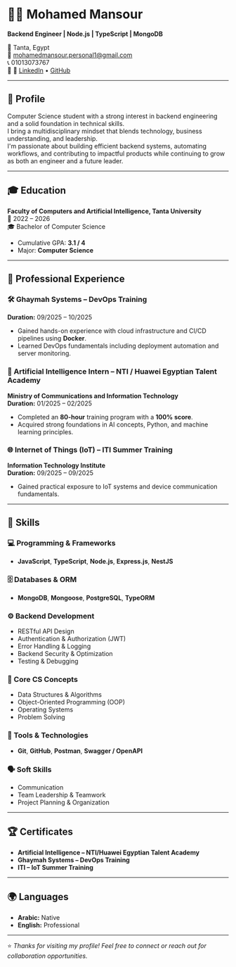 # 👨‍💻 Mohamed Mansour  
**Backend Engineer | Node.js | TypeScript | MongoDB**

📍 Tanta, Egypt  
📧 [mohamedmansour.personal1@gmail.com](mailto:mohamedmansour.personal1@gmail.com)  
📞 01013073767  
🔗 🔗 [LinkedIn](https://www.linkedin.com/in/mohamed-mansour-232333346) • [GitHub](https://github.com/MohamedMansour404)

---

## 🧭 Profile  
Computer Science student with a strong interest in backend engineering and a solid foundation in technical skills.  
I bring a multidisciplinary mindset that blends technology, business understanding, and leadership.  
I'm passionate about building efficient backend systems, automating workflows, and contributing to impactful products while continuing to grow as both an engineer and a future leader.

---

## 🎓 Education  
**Faculty of Computers and Artificial Intelligence, Tanta University**  
📅 2022 – 2026  
🎓 Bachelor of Computer Science  
- Cumulative GPA: **3.1 / 4**  
- Major: **Computer Science**

---

## 💼 Professional Experience  

### 🛠️ Ghaymah Systems – DevOps Training  
**Duration:** 09/2025 – 10/2025  
- Gained hands-on experience with cloud infrastructure and CI/CD pipelines using **Docker**.  
- Learned DevOps fundamentals including deployment automation and server monitoring.

### 🤖 Artificial Intelligence Intern – NTI / Huawei Egyptian Talent Academy  
**Ministry of Communications and Information Technology**  
**Duration:** 01/2025 – 02/2025  
- Completed an **80-hour** training program with a **100% score**.  
- Acquired strong foundations in AI concepts, Python, and machine learning principles.

### 🌐 Internet of Things (IoT) – ITI Summer Training  
**Information Technology Institute**  
**Duration:** 09/2025 – 09/2025  
- Gained practical exposure to IoT systems and device communication fundamentals.  

---

## 🧠 Skills  

### 💻 Programming & Frameworks  
- **JavaScript**, **TypeScript**, **Node.js**, **Express.js**, **NestJS**

### 🗄️ Databases & ORM  
- **MongoDB**, **Mongoose**, **PostgreSQL**, **TypeORM**

### ⚙️ Backend Development  
- RESTful API Design  
- Authentication & Authorization (JWT)  
- Error Handling & Logging  
- Backend Security & Optimization  
- Testing & Debugging  

### 🧩 Core CS Concepts  
- Data Structures & Algorithms  
- Object-Oriented Programming (OOP)  
- Operating Systems  
- Problem Solving  

### 🧰 Tools & Technologies  
- **Git**, **GitHub**, **Postman**, **Swagger / OpenAPI**

### 🗣️ Soft Skills  
- Communication  
- Team Leadership & Teamwork  
- Project Planning & Organization  

---

## 🏆 Certificates  
- **Artificial Intelligence – NTI/Huawei Egyptian Talent Academy**  
- **Ghaymah Systems – DevOps Training**  
- **ITI – IoT Summer Training**

---

## 🌍 Languages  
- **Arabic:** Native  
- **English:** Professional  

---

⭐ *Thanks for visiting my profile! Feel free to connect or reach out for collaboration opportunities.*
